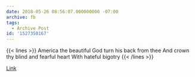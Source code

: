```yaml
---
date: 2018-05-26 08:56:07.000000000 -07:00
archive: fb
tags: 
  - Archive Post
id: '1527350167'
---
```


{{< lines >}}
America the beautiful
God turn his back from thee
And crown thy blind and fearful heart
With hateful bigotry
{{< /lines >}}

[Link](https://www.msnbc.com/all-in/watch/trump-administration-separating-parents-and-children-at-border-1242280003606)
